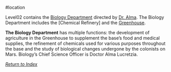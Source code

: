 #location 

Level02 contains the [Biology Department](BiologyDept) directed by [Dr. Alma](DrAlma). The Biology Department includes the [Chemical Refinery] and the [Greenhouse](Greenhouse). 

**The Biology Department** has multiple functions: the development of agriculture in the Greenhouse to supplement the base’s food and medical supplies, the refinement of chemicals used for various purposes throughout the base and the study of biological changes undergone by the colonists on Mars. Biology’s Chief Science Officer is Doctor Alma Lucretzia.



*[Return to Index](index2.md)*
